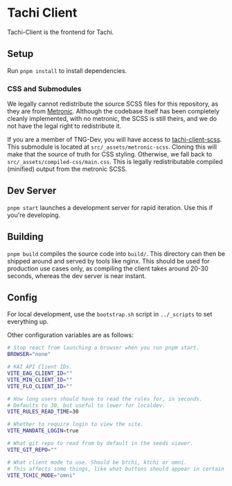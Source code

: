 # Tachi Client

Tachi-Client is the frontend for Tachi.

## Setup

Run `pnpm install` to install dependencies.

### CSS and Submodules

We legally cannot redistribute the source SCSS files for this repository, as they are from
[Metronic](https://preview.keenthemes.com/metronic8/demo2/index.html). Although the codebase itself has been completely cleanly implemented, with no metronic, the SCSS is still
theirs, and we do not have the legal right to redistribute it.

If you are a member of TNG-Dev, you will have access to [tachi-client-scss](https://github.com/tng-dev/tachi-client-scss). This submodule is located at `src/_assets/metronic-scss`.
Cloning this will make that the source of truth for CSS styling. Otherwise, we fall back
to `src/_assets/compiled-css/main.css`. This is legally redistributable compiled (minified)
output from the metronic SCSS.

## Dev Server

`pnpm start` launches a development server for rapid iteration. Use this if you're developing.

## Building

`pnpm build` compiles the source code into `build/`. This directory can then be shipped around and
served by tools like nginx. This should be used for production use cases only, as
compiling the client takes around 20-30 seconds, whereas the dev server is near instant.

## Config

For local development, use the `bootstrap.sh` script in `../_scripts` to set everything up.

Other configuration variables are as follows:
```sh
# Stop react from launching a browser when you run pnpm start.
BROWSER="none"

# KAI API Client IDs.
VITE_EAG_CLIENT_ID=""
VITE_MIN_CLIENT_ID=""
VITE_FLO_CLIENT_ID=""

# How long users should have to read the rules for, in seconds.
# Defaults to 30, but useful to lower for localdev.
VITE_RULES_READ_TIME=30

# Whether to require login to view the site.
VITE_MANDATE_LOGIN=true

# What git repo to read from by default in the seeds viewer.
VITE_GIT_REPO=""

# What client mode to use. Should be btchi, ktchi or omni.
# This affects some things, like what buttons should appear in certain places.
VITE_TCHIC_MODE="omni"
```